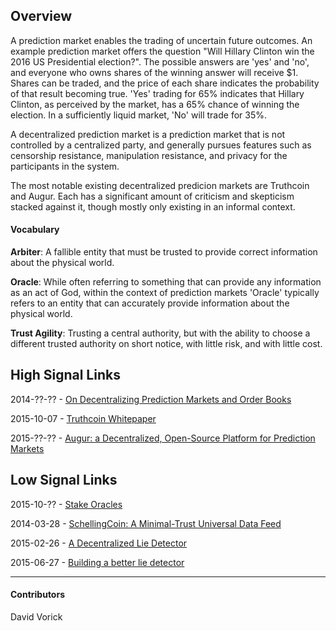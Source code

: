 ## Overview

A prediction market enables the trading of uncertain future outcomes. An
example prediction market offers the question "Will Hillary Clinton win the
2016 US Presidential election?". The possible answers are 'yes' and 'no', and
everyone who owns shares of the winning answer will receive $1. Shares can be
traded, and the price of each share indicates the probability of that result
becoming true. 'Yes' trading for 65% indicates that Hillary Clinton, as
perceived by the market, has a 65% chance of winning the election. In a
sufficiently liquid market, 'No' will trade for 35%.

A decentralized prediction market is a prediction market that is not controlled
by a centralized party, and generally pursues features such as censorship
resistance, manipulation resistance, and privacy for the participants in the
system.

The most notable existing decentralized predicion markets are Truthcoin and
Augur. Each has a significant amount of criticism and skepticism stacked
against it, though mostly only existing in an informal context.

#### Vocabulary

**Arbiter**: A fallible entity that must be trusted to provide correct
information about the physical world.

**Oracle**: While often referring to something that can provide any information
as an act of God, within the context of prediction markets 'Oracle' typically
refers to an entity that can accurately provide information about the physical
world.

**Trust Agility**: Trusting a central authority, but with the ability to choose
a different trusted authority on short notice, with little risk, and with
little cost.

## High Signal Links

2014-??-?? - [On Decentralizing Prediction Markets and Order Books](https://www.cs.princeton.edu/~kroll/papers/weis14_prediction.pdf)

2015-10-07 - [Truthcoin Whitepaper](http://www.truthcoin.info/papers/truthcoin-whitepaper.pdf)

2015-??-?? - [Augur: a Decentralized, Open-Source Platform for Prediction Markets](http://augur.link/augur.pdf)

## Low Signal Links

2015-10-?? - [Stake Oracles](http://pastebin.com/wtwW4njR)

2014-03-28 - [SchellingCoin: A Minimal-Trust Universal Data Feed](https://blog.ethereum.org/2014/03/28/schellingcoin-a-minimal-trust-universal-data-feed/)

2015-02-26 - [A Decentralized Lie Detector](http://www.augur.net/blog/a-decentralized-lie-detector)

2015-06-27 - [Building a better lie detector](http://www.augur.net/blog/building-a-better-lie-detector)

---

#### Contributors

David Vorick
